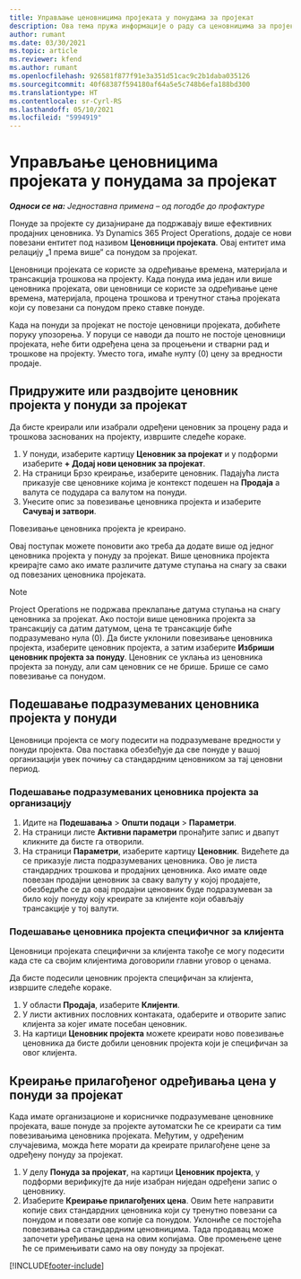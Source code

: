 ```yaml
---
title: Управљање ценовницима пројеката у понудама за пројекат
description: Ова тема пружа информације о раду са ценовницима за пројекат у понудама.
author: rumant
ms.date: 03/30/2021
ms.topic: article
ms.reviewer: kfend
ms.author: rumant
ms.openlocfilehash: 926581f877f91e3a351d51cac9c2b1daba035126
ms.sourcegitcommit: 40f68387f594180af64a5e5c748b6efa188bd300
ms.translationtype: HT
ms.contentlocale: sr-Cyrl-RS
ms.lasthandoff: 05/10/2021
ms.locfileid: "5994919"
---
```

# <a name="manage-project-price-lists-on-project-quotes"></a>Управљање ценовницима пројеката у понудама за пројекат 

_**Односи се на:** Једноставна примена – од погодбе до профактуре_

Понуде за пројекте су дизајниране да подржавају више ефективних продајних ценовника. Уз Dynamics 365 Project Operations, додаје се нови повезани ентитет под називом **Ценовници пројеката**. Овај ентитет има релацију „1 према више“ са понудом за пројекат.

Ценовници пројеката се користе за одређивање времена, материјала и трансакција трошкова на пројекту. Када понуда има један или више ценовника пројеката, ови ценовници се користе за одређивање цене времена, материјала, процена трошкова и тренутног стања пројеката који су повезани са понудом преко ставке понуде.

Када на понуди за пројекат не постоје ценовници пројеката, добићете поруку упозорења. У поруци се наводи да пошто не постоје ценовници пројеката, неће бити одређена цена за процењени и стварни рад и трошкове на пројекту. Уместо тога, имаће нулту (0) цену за вредности продаје.

## <a name="associate-or-disassociate-a-project-price-list-on-a-project-quote"></a>Придружите или раздвојите ценовник пројекта у понуди за пројекат

Да бисте креирали или изабрали одређени ценовник за процену рада и трошкова заснованих на пројекту, извршите следеће кораке.

1. У понуди, изаберите картицу **Ценовник за пројекат** и у подформи изаберите **+ Додај нови ценовник за пројекат**.
2. На страници Брзо креирање, изаберите ценовник. Падајућа листа приказује све ценовнике којима је контекст подешен на **Продаја** а валута се подудара са валутом на понуди.
4. Унесите опис за повезивање ценовника пројекта и изаберите **Сачувај и затвори**.

Повезивање ценовника пројекта је креирано.

Овај поступак можете поновити ако треба да додате више од једног ценовника пројекта у понуду за пројекат. Више ценовника пројекта креирајте само ако имате различите датуме ступања на снагу за сваки од повезаних ценовника пројеката.

> [!NOTE]
> Project Operations не подржава преклапање датума ступања на снагу ценовника за пројекат. Ако постоји више ценовника пројекта за трансакцију са датим датумом, цена те трансакције биће подразумевано нула (0).
Да бисте уклонили повезивање ценовника пројекта, изаберите ценовник пројекта, а затим изаберите **Избриши ценовник пројекта за понуду**. Ценовник се уклања из ценовника пројекта за понуду, али сам ценовник се не брише. Брише се само повезивање са понудом.

## <a name="set-up-default-project-price-lists-on-a-quote"></a>Подешавање подразумеваних ценовника пројекта у понуди

Ценовници пројекта се могу подесити на подразумеване вредности у понуди пројекта. Ова поставка обезбеђује да све понуде у вашој организацији увек почињу са стандардним ценовником за тај ценовни период.

### <a name="set-up-organizational-default-for-project-price-lists"></a>Подешавање подразумеваних ценовника пројекта за организацију

1. Идите на **Подешавања** > **Општи подаци** > **Параметри**.
2. На страници листе **Активни параметри** пронађите запис и двапут кликните да бисте га отворили. 
3. На страници **Параметри**, изаберите картицу **Ценовник**. Видећете да се приказује листа подразумеваних ценовника. Ово је листа стандардних трошкова и продајних ценовника. Ако имате овде повезан продајни ценовник за сваку валуту у којој продајете, обезбедиће се да овај продајни ценовник буде подразумеван за било коју понуду коју креирате за клијенте који обављају трансакције у тој валути.

### <a name="set-up-customer-specific-project-price-lists"></a>Подешавање ценовника пројекта специфичног за клијента

Ценовници пројеката специфични за клијента такође се могу подесити када сте са својим клијентима договорили главни уговор о ценама.

Да бисте подесили ценовник пројекта специфичан за клијента, извршите следеће кораке.

1. У области **Продаја**, изаберите **Клијенти**.
2. У листи активних пословних контаката, одаберите и отворите запис клијента за којег имате посебан ценовник.
3. На картици **Ценовник пројекта** можете креирати ново повезивање ценовника да бисте добили ценовник пројекта који је специфичан за овог клијента.

## <a name="create-custom-pricing-on-a-project-quote"></a>Креирање прилагођеног одређивања цена у понуди за пројекат

Када имате организационе и корисничке подразумеване ценовнике пројеката, ваше понуде за пројекте аутоматски ће се креирати са тим повезивањима ценовника пројеката. Међутим, у одређеним случајевима, можда ћете морати да креирате прилагођене цене за одређену понуду за пројекат. 

1. У делу **Понуда за пројекат**, на картици **Ценовник пројекта**, у подформи верификујте да није изабран ниједан одређени запис о ценовнику.
2. Изаберите **Креирање прилагођених цена**. Овим ћете направити копије свих стандардних ценовника који су тренутно повезани са понудом и повезати ове копије са понудом. Уклониће се постојећа повезивања са стандардним ценовницима. Тада продавац може започети уређивање цена на овим копијама. Ове промењене цене ће се примењивати само на ову понуду за пројекат.


[!INCLUDE[footer-include](../../includes/footer-banner.md)]
